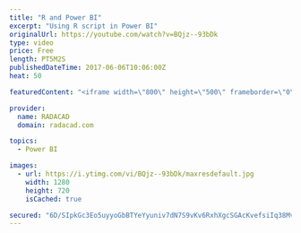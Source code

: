 ```yaml
---
title: "R and Power BI"
excerpt: "Using R script in Power BI"
originalUrl: https://youtube.com/watch?v=BQjz--93bDk
type: video
price: Free
length: PT5M2S
publishedDateTime: 2017-06-06T10:06:00Z
heat: 50

featuredContent: "<iframe width=\"800\" height=\"500\" frameborder=\"0\" src=\"https://www.youtube.com/embed/BQjz--93bDk\" allow=\"accelerometer; autoplay; encrypted-media; gyroscope; picture-in-picture\" allowfullscreen></iframe>"

provider:
  name: RADACAD
  domain: radacad.com

topics:
  - Power BI

images:
  - url: https://i.ytimg.com/vi/BQjz--93bDk/maxresdefault.jpg
    width: 1280
    height: 720
    isCached: true

secured: "6D/SIpkGc3Eo5uyyoGbBTYeYyuniv7dN7S9vKv6RxhXgcSGAcKvefsiIq38MvYVhgpQx2uZzDwvags2Bcz2nBXjGnX29BN9pfegBWsqV2KTvfea6c8ksq0IWYar239m9IasbKizNCb5J4JIPUOiVfxt4ydFJXcqbZDJQwK8c/sDwxOQB8fKrF+Ooq4ru1vPe6t6VNJwuV85RK7r191yPSAC5tiuiP/mrgvVUpwPBjnHNCw8Bz5vdid6hmh8KRXPEwgok/u+oEFcSgGWO0fUguHGR1ndNlCYXbRyTV2WZYQ1F36a5EK38uoO9wo3G9M5tE2QEvNwHTziiJJG4uK0XWUULgVrXCsNNF9mkTha/oMDWD2PCibebmjTdq0Vpe0Z0CUvVtxaN5FMWKwg+1/3You/SEwMMiq+23gMvHRw1Aqw=;JxwEhYogdZmjxSTOQnYnjQ=="
---
```


